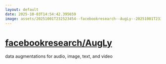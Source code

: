 ```yaml
---
layout: default
date: 2025-10-03T14:54:42.395659
image: assets/20251001T232523454--facebookresearch--AugLy--20251001T233038821--cropped.png
---
```


# [facebookresearch/AugLy](https://github.com/facebookresearch/AugLy)

data augmentations for audio, image, text, and video
